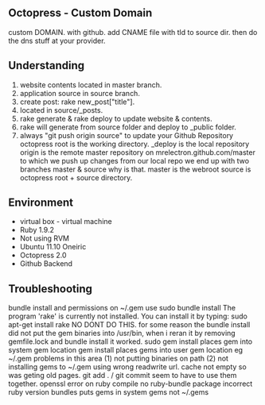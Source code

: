 ## Octopress - Custom Domain
custom DOMAIN. with github.
add CNAME file with tld to source dir. then do the dns stuff at your provider.

## Understanding
1. website contents located in master branch.
2. application source in source branch.
3. create post: rake new_post["title"].
4. located in source/_posts.
5. rake generate & rake deploy to update website & contents.
6. rake will generate from source folder and deploy to _public folder.
7. always "git push origin source" to update your Github Repository
octopress root is the working directory.
_deploy is the local repository
origin is the remote master repository on mrelectron.github.com/master to which we push up changes from our local repo
we end up with two branches master & source why is that.
    master is the webroot
    source is octopress root + source directory.

## Environment
* virtual box - virtual machine
* Ruby 1.9.2
* Not using RVM
* Ubuntu 11.10 Oneiric
* Octopress 2.0
* Github Backend

## Troubleshooting
bundle install and permissions on ~/.gem use sudo  bundle install
The program 'rake' is currently not installed.  You can install it by typing:
sudo apt-get install rake NO DONT DO THIS. for some reason the bundle install did not put the gem binaries into /usr/bin, when i reran it by removing gemfile.lock and bundle install it worked.
sudo gem install places gem into system gem location
gem install places gems into user gem location eg ~/.gem
problems in this area (1) not putting binaries on path (2) not installing gems to ~/.gem
using wrong readwrite url.
cache not empty so was geting old pages.
git add . / git commit seem to have to use them together.
openssl error on ruby compile
no ruby-bundle package
incorrect ruby version
bundles puts gems in system gems not ~/.gems

